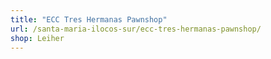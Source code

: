 ```yaml
---
title: "ECC Tres Hermanas Pawnshop"
url: /santa-maria-ilocos-sur/ecc-tres-hermanas-pawnshop/
shop: Leiher
---
```


